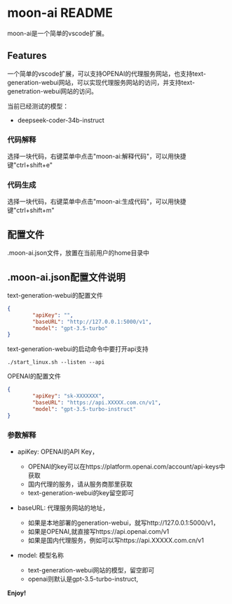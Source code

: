 # moon-ai README

 moon-ai是一个简单的vscode扩展。

## Features
一个简单的vscode扩展，可以支持OPENAI的代理服务网站，也支持text-generation-webui网站，可以实现代理服务网站的访问，并支持text-genetration-webui网站的访问。

当前已经测试的模型：
- deepseek-coder-34b-instruct


### 代码解释
选择一块代码，右键菜单中点击"moon-ai:解释代码"，可以用快捷键"ctrl+shift+e"

### 代码生成
选择一块代码，右键菜单中点击"moon-ai:生成代码"，可以用快捷键"ctrl+shift+m"

## 配置文件
.moon-ai.json文件，放置在当前用户的home目录中

## .moon-ai.json配置文件说明

text-generation-webui的配置文件
```json
{
        "apiKey": "",
        "baseURL": "http://127.0.0.1:5000/v1",
        "model": "gpt-3.5-turbo"
}
```
text-generation-webui的启动命令中要打开api支持
```shell
./start_linux.sh --listen --api
```


OPENAI的配置文件
```json
{
        "apiKey": "sk-XXXXXXX",
        "baseURL": "https://api.XXXXX.com.cn/v1",
        "model": "gpt-3.5-turbo-instruct"
}
```

### 参数解释
- apiKey: OPENAI的API Key，
  - OPENAI的key可以在https://platform.openai.com/account/api-keys中获取
  - 国内代理的服务，请从服务商那里获取
  - text-generation-webui的key留空即可

- baseURL: 代理服务网站的地址，
  - 如果是本地部署的generation-webui，就写http://127.0.0.1:5000/v1，
  - 如果是OPENAI,就直接写https://api.openai.com/v1
  - 如果是国内代理服务，例如可以写https://api.XXXXX.com.cn/v1

- model: 模型名称
  - text-generation-webui网站的模型，留空即可
  - openai则默认是gpt-3.5-turbo-instruct,



**Enjoy!**
